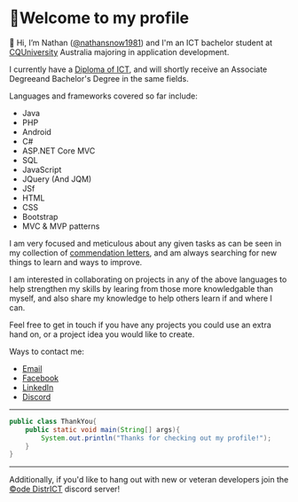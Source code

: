 # 📢Welcome to my profile

👋 Hi, I’m Nathan ([@nathansnow1981](https://github.com/nathansnow1981)) and I'm an ICT bachelor student at [CQUniversity](https://www.cqu.edu.au/ "Visit CQU") Australia majoring in application development.

I currently have a [Diploma of ICT](documents/DiplomaICT.pdf "View Nathan's Diploma"), and will shortly receive an Associate Degreeand Bachelor's Degree in the same fields.

Languages and frameworks covered so far include:
- Java
- PHP
- Android
- C#
- ASP.NET Core MVC
- SQL
- JavaScript
- JQuery (And JQM)
- JSf
- HTML
- CSS
- Bootstrap
- MVC & MVP patterns 

I am very focused and meticulous about any given tasks as can be seen in my collection of [commendation letters](documents/commendation_letters/ "View Commendation Letters"), and am always searching for new things to learn and ways to improve.

I am interested in collaborating on projects in any of the above languages to help strengthen my skills by learing from those more knowledgable than myself, and also share my knowledge to help others learn if and where I can.

Feel free to get in touch if you have any projects you could use an extra hand on, or a project idea you would like to create.

Ways to contact me:
- [Email](mailto:nathan.snow@cqumail.com?subject=GitHub%20Collaboration "Email Nathan")
- [Facebook](https://www.facebook.com/nathan.snow.399 "Find me on Facebook")
- [LinkedIn](https://www.linkedin.com/in/nathan-snow-040244123/ "Connect on LinkedIn")
- [Discord](https://discordapp.com/users/821987974690373662 "Connect with Ɲ∆†ę")
___
```java
public class ThankYou{
    public static void main(String[] args){
        System.out.println("Thanks for checking out my profile!");
    }
}
```
___
Additionally, if you'd like to hang out with new or veteran developers join the [©ode DistrICT](https://discord.gg/8yKXT2RK3w) discord server!
